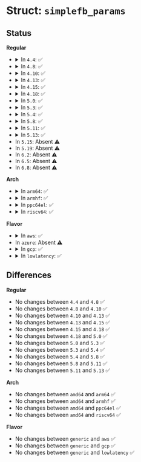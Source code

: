 # Struct: <code>simplefb_params</code>

## Status
<b>Regular</b>
<ul>
<li>
<details>
<summary>In <code>4.4</code>: ✅</summary>

```c
struct simplefb_params {
    u32 width;
    u32 height;
    u32 stride;
    struct simplefb_format *format;
};
```
</details>
</li>
<li>
<details>
<summary>In <code>4.8</code>: ✅</summary>

```c
struct simplefb_params {
    u32 width;
    u32 height;
    u32 stride;
    struct simplefb_format *format;
};
```
</details>
</li>
<li>
<details>
<summary>In <code>4.10</code>: ✅</summary>

```c
struct simplefb_params {
    u32 width;
    u32 height;
    u32 stride;
    struct simplefb_format *format;
};
```
</details>
</li>
<li>
<details>
<summary>In <code>4.13</code>: ✅</summary>

```c
struct simplefb_params {
    u32 width;
    u32 height;
    u32 stride;
    struct simplefb_format *format;
};
```
</details>
</li>
<li>
<details>
<summary>In <code>4.15</code>: ✅</summary>

```c
struct simplefb_params {
    u32 width;
    u32 height;
    u32 stride;
    struct simplefb_format *format;
};
```
</details>
</li>
<li>
<details>
<summary>In <code>4.18</code>: ✅</summary>

```c
struct simplefb_params {
    u32 width;
    u32 height;
    u32 stride;
    struct simplefb_format *format;
};
```
</details>
</li>
<li>
<details>
<summary>In <code>5.0</code>: ✅</summary>

```c
struct simplefb_params {
    u32 width;
    u32 height;
    u32 stride;
    struct simplefb_format *format;
};
```
</details>
</li>
<li>
<details>
<summary>In <code>5.3</code>: ✅</summary>

```c
struct simplefb_params {
    u32 width;
    u32 height;
    u32 stride;
    struct simplefb_format *format;
};
```
</details>
</li>
<li>
<details>
<summary>In <code>5.4</code>: ✅</summary>

```c
struct simplefb_params {
    u32 width;
    u32 height;
    u32 stride;
    struct simplefb_format *format;
};
```
</details>
</li>
<li>
<details>
<summary>In <code>5.8</code>: ✅</summary>

```c
struct simplefb_params {
    u32 width;
    u32 height;
    u32 stride;
    struct simplefb_format *format;
};
```
</details>
</li>
<li>
<details>
<summary>In <code>5.11</code>: ✅</summary>

```c
struct simplefb_params {
    u32 width;
    u32 height;
    u32 stride;
    struct simplefb_format *format;
};
```
</details>
</li>
<li>
<details>
<summary>In <code>5.13</code>: ✅</summary>

```c
struct simplefb_params {
    u32 width;
    u32 height;
    u32 stride;
    struct simplefb_format *format;
};
```
</details>
</li>
<li>
In <code>5.15</code>: Absent ⚠️
</li>
<li>
In <code>5.19</code>: Absent ⚠️
</li>
<li>
In <code>6.2</code>: Absent ⚠️
</li>
<li>
In <code>6.5</code>: Absent ⚠️
</li>
<li>
In <code>6.8</code>: Absent ⚠️
</li>
</ul>
<b>Arch</b>
<ul>
<li>
<details>
<summary>In <code>arm64</code>: ✅</summary>

```c
struct simplefb_params {
    u32 width;
    u32 height;
    u32 stride;
    struct simplefb_format *format;
};
```
</details>
</li>
<li>
<details>
<summary>In <code>armhf</code>: ✅</summary>

```c
struct simplefb_params {
    u32 width;
    u32 height;
    u32 stride;
    struct simplefb_format *format;
};
```
</details>
</li>
<li>
<details>
<summary>In <code>ppc64el</code>: ✅</summary>

```c
struct simplefb_params {
    u32 width;
    u32 height;
    u32 stride;
    struct simplefb_format *format;
};
```
</details>
</li>
<li>
<details>
<summary>In <code>riscv64</code>: ✅</summary>

```c
struct simplefb_params {
    u32 width;
    u32 height;
    u32 stride;
    struct simplefb_format *format;
};
```
</details>
</li>
</ul>
<b>Flavor</b>
<ul>
<li>
<details>
<summary>In <code>aws</code>: ✅</summary>

```c
struct simplefb_params {
    u32 width;
    u32 height;
    u32 stride;
    struct simplefb_format *format;
};
```
</details>
</li>
<li>
In <code>azure</code>: Absent ⚠️
</li>
<li>
<details>
<summary>In <code>gcp</code>: ✅</summary>

```c
struct simplefb_params {
    u32 width;
    u32 height;
    u32 stride;
    struct simplefb_format *format;
};
```
</details>
</li>
<li>
<details>
<summary>In <code>lowlatency</code>: ✅</summary>

```c
struct simplefb_params {
    u32 width;
    u32 height;
    u32 stride;
    struct simplefb_format *format;
};
```
</details>
</li>
</ul>

## Differences
<b>Regular</b>
<ul>
<li>
No changes between <code>4.4</code> and <code>4.8</code> ✅
</li>
<li>
No changes between <code>4.8</code> and <code>4.10</code> ✅
</li>
<li>
No changes between <code>4.10</code> and <code>4.13</code> ✅
</li>
<li>
No changes between <code>4.13</code> and <code>4.15</code> ✅
</li>
<li>
No changes between <code>4.15</code> and <code>4.18</code> ✅
</li>
<li>
No changes between <code>4.18</code> and <code>5.0</code> ✅
</li>
<li>
No changes between <code>5.0</code> and <code>5.3</code> ✅
</li>
<li>
No changes between <code>5.3</code> and <code>5.4</code> ✅
</li>
<li>
No changes between <code>5.4</code> and <code>5.8</code> ✅
</li>
<li>
No changes between <code>5.8</code> and <code>5.11</code> ✅
</li>
<li>
No changes between <code>5.11</code> and <code>5.13</code> ✅
</li>
</ul>
<b>Arch</b>
<ul>
<li>
No changes between <code>amd64</code> and <code>arm64</code> ✅
</li>
<li>
No changes between <code>amd64</code> and <code>armhf</code> ✅
</li>
<li>
No changes between <code>amd64</code> and <code>ppc64el</code> ✅
</li>
<li>
No changes between <code>amd64</code> and <code>riscv64</code> ✅
</li>
</ul>
<b>Flavor</b>
<ul>
<li>
No changes between <code>generic</code> and <code>aws</code> ✅
</li>
<li>
No changes between <code>generic</code> and <code>gcp</code> ✅
</li>
<li>
No changes between <code>generic</code> and <code>lowlatency</code> ✅
</li>
</ul>
